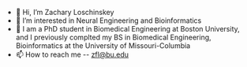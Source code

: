 - 👋 Hi, I’m Zachary Loschinskey
- 👀 I’m interested in Neural Engineering and Bioinformatics
- 🌱 I am a PhD student in Biomedical Engineering at Boston University, and I previously complted my BS in Biomedical Engineering, Bioinformatics at the University of Missouri-Columbia
- 📫 How to reach me -- zfl@bu.edu

<!---
ZachLoschin/ZachLoschin is a ✨ special ✨ repository because its `README.md` (this file) appears on your GitHub profile.
You can click the Preview link to take a look at your changes.
--->
